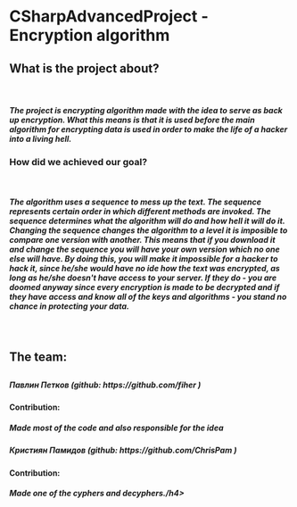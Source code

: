 # CSharpAdvancedProject - Encryption algorithm

<div><h2>What is the project about?</h2></div>
</br>
<div><h5>The project is encrypting algorithm made with the idea to serve as back up encryption. What this means is that it is used before the main algorithm for encrypting data is used in order to make the life of a hacker into a living hell.</h5></div>
<div><h3>How did we achieved our goal?</h3></div>
</br>
<div><h5> The algorithm uses a sequence to mess up the text. The sequence represents certain order in which different methods are invoked. The sequence determines what the algorithm will do and how hell it will do it. Changing the sequence changes the algorithm to a level it is imposible to compare one version with another. This means that if you download it and change the sequence you will have your own version which no one else will have. By doing this, you will make it impossible for a hacker to hack it, since he/she would have no ide how the text was encrypted, as long as he/she doesn't have access to your server. If they do - you are doomed anyway since every encryption is made to be decrypted and if they have access and know all of the keys and algorithms - you stand no chance in protecting your data.<h5></div>
</br>
<div><h2> The team:<h2></div>
<div>
<h5> Павлин Петков (github: https://github.com/fiher ) <h5>
<h4>Contribution:</h4><h5>Made most of the code and also responsible for the idea</h4>
</div>
<div>
<h5> Кристиян Памидов (github: https://github.com/ChrisPam ) <h5>
<h4>Contribution:</h4><h5>Made one of the cyphers and decyphers./h4>
</div>
